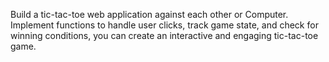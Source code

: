 Build a tic-tac-toe web application against each other or Computer.
Implement functions to handle user clicks, track game state, and check for winning conditions, you can create an interactive and engaging tic-tac-toe game.
